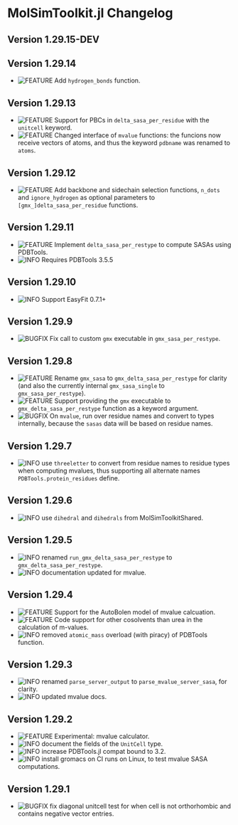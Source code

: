 MolSimToolkit.jl Changelog
===========================
  
[badge-breaking]: https://img.shields.io/badge/BREAKING-red.svg
[badge-deprecation]: https://img.shields.io/badge/Deprecation-orange.svg
[badge-feature]: https://img.shields.io/badge/Feature-green.svg
[badge-experimental]: https://img.shields.io/badge/Experimental-yellow.svg
[badge-enhancement]: https://img.shields.io/badge/Enhancement-blue.svg
[badge-bugfix]: https://img.shields.io/badge/Bugfix-purple.svg
[badge-fix]: https://img.shields.io/badge/Fix-purple.svg
[badge-info]: https://img.shields.io/badge/Info-gray.svg

Version 1.29.15-DEV
---------------

Version 1.29.14
---------------
- ![FEATURE][badge-experimental] Add `hydrogen_bonds` function.

Version 1.29.13
---------------
- ![FEATURE][badge-experimental] Support for PBCs in `delta_sasa_per_residue` with the `unitcell` keyword.
- ![FEATURE][badge-experimental] Changed interface of `mvalue` functions: the funcions now receive vectors of atoms, and thus the keyword `pdbname`  was renamed to `atoms`. 

Version 1.29.12
---------------
- ![FEATURE][badge-experimental] Add backbone and sidechain selection functions, `n_dots` and `ignore_hydrogen` as optional parameters to `[gmx_]delta_sasa_per_residue` functions.

Version 1.29.11
---------------
- ![FEATURE][badge-experimental] Implement `delta_sasa_per_restype` to compute SASAs using PDBTools.
- ![INFO][badge-info] Requires PDBTools 3.5.5

Version 1.29.10
---------------
- ![INFO][badge-info] Support EasyFit 0.7.1+

Version 1.29.9
--------------
- ![BUGFIX][badge-bugfix] Fix call to custom `gmx` executable in `gmx_sasa_per_restype`. 

Version 1.29.8
-------------
- ![FEATURE][badge-experimental] Rename `gmx_sasa` to `gmx_delta_sasa_per_restype` for clarity (and also the currently internal `gmx_sasa_single` to `gmx_sasa_per_restype`).
- ![FEATURE][badge-experimental] Support providing the `gmx` executable to `gmx_delta_sasa_per_restype` function as a keyword argument.
- ![BUGFIX][badge-bugfix] On `mvalue`, run over residue names and convert to types internally, because the `sasas` data will be based on residue names.

Version 1.29.7
-------------
- ![INFO][badge-experimental] use `threeletter` to convert from residue names to residue types when computing mvalues, thus supporting all alternate names `PDBTools.protein_residues` define.

Version 1.29.6
-------------
- ![INFO][badge-info] use `dihedral` and `dihedrals` from MolSimToolkitShared.

Version 1.29.5
-------------
- ![INFO][badge-experimental] renamed `run_gmx_delta_sasa_per_restype` to `gmx_delta_sasa_per_restype`.
- ![INFO][badge-info] documentation updated for mvalue.

Version 1.29.4
-------------
- ![FEATURE][badge-experimental] Support for the AutoBolen model of mvalue calcuation.
- ![FEATURE][badge-experimental] Code support for other cosolvents than urea in the calculation of m-values.
- ![INFO][badge-info] removed `atomic_mass` overload (with piracy) of PDBTools function.

Version 1.29.3
-------------
- ![INFO][badge-experimental] renamed `parse_server_output` to `parse_mvalue_server_sasa`, for clarity.
- ![INFO][badge-info] updated mvalue docs.

Version 1.29.2
-------------
- ![FEATURE][badge-experimental] Experimental: mvalue calculator.
- ![INFO][badge-info] document the fields of the `UnitCell` type.
- ![INFO][badge-info] increase PDBTools.jl compat bound to 3.2.
- ![INFO][badge-info] install gromacs on CI runs on Linux, to test mvalue SASA computations.

Version 1.29.1
-------------
- ![BUGFIX][badge-bugfix] fix diagonal unitcell test for when cell is not orthorhombic and contains negative vector entries.

